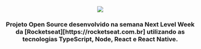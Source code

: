 <h1 align=center>
<img src="https://user-images.githubusercontent.com/38081852/83580830-6f63e200-a513-11ea-9a27-0a109ec1e4d0.png" />
</h1>

<div align="center">

</div>

<h3 align="center">
Projeto Open Source desenvolvido na semana Next Level Week da [Rocketseat][https://rocketseat.com.br] utilizando as tecnologias TypeScript, Node, React e React Native.
</h3>
